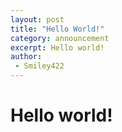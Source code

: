 ```yaml
---
layout: post
title: "Hello World!"
category: announcement
excerpt: Hello world!
author:
 - Smiley422
---
```


# Hello world!